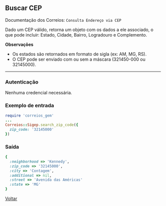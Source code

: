 ## Buscar CEP

Documentação dos Correios: `Consulta Endereço via CEP`

Dado um CEP válido, retorna um objeto com os dados a ele associado, o que pode incluir: Estado, Cidade, Bairro, Logradouro e Complemento.

__Observações__
* Os estados são retornados em formato de sigla (ex: AM, MG, RS).
* O CEP pode ser enviado com ou sem a máscara (321450-000 ou 32145000).

____

### Autenticação
Nenhuma credencial necessária.

### Exemplo de entrada

```ruby
require 'correios_gem'
...
Correios::Sigep.search_zip_code({
  zip_code: '32145000'
})
```

### Saída

```ruby
{
  :neighborhood => 'Kennedy',
  :zip_code => '32145000',
  :city => 'Contagem',
  :additional => nil,
  :street => 'Avenida das Américas'
  :state => 'MG'
}
```

[Voltar](../../README.md#Utilização)
